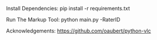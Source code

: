 Install Dependencies: pip install -r requirements.txt

Run The Markup Tool: python main.py -RaterID


Acknowledgements: https://github.com/oaubert/python-vlc 
